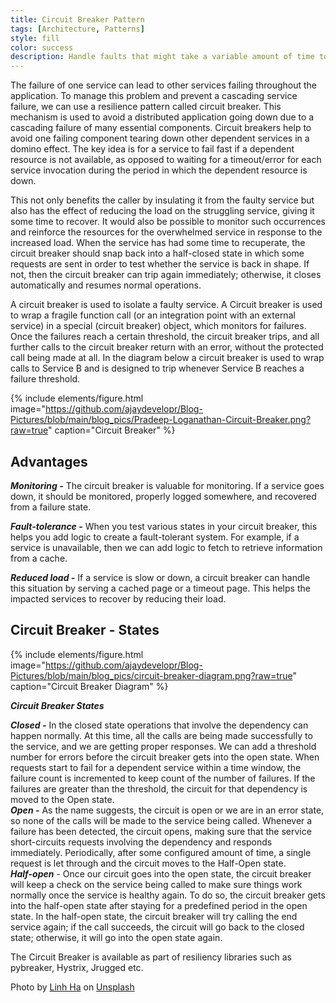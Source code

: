 ```yaml
---
title: Circuit Breaker Pattern
tags: [Architecture, Patterns]
style: fill
color: success
description: Handle faults that might take a variable amount of time to recover from, when connecting to a remote service or resource. This can improve the stability and resiliency of an application.
---
```

The failure of one service can lead to other services failing throughout the application. To manage this problem and prevent a cascading service failure, we can use a resilience pattern called circuit breaker. This mechanism is used to avoid a distributed application going down due to a cascading failure of many essential components. Circuit breakers help to avoid one failing component tearing down other dependent services in a domino effect. The key idea is for a service to fail fast if a dependent resource is not available, as opposed to waiting for a timeout/error for each service invocation during the period in which the dependent resource is down.

This not only benefits the caller by insulating it from the faulty service but also has the effect of reducing the load on the struggling service, giving it some time to recover. It would also be possible to monitor such occurrences and reinforce the resources for the overwhelmed service in response to the increased load. When the service has had some time to recuperate, the circuit breaker should snap back into a half-closed state in which some requests are sent in order to test whether the service is back in shape. If not, then the circuit breaker can trip again immediately; otherwise, it closes automatically and resumes normal operations.

A circuit breaker is used to isolate a faulty service. A Circuit breaker is used to wrap a fragile function call (or an integration point with an external service) in a special (circuit breaker) object, which monitors for failures. Once the failures reach a certain threshold, the circuit breaker trips, and all further calls to the circuit breaker return with an error, without the protected call being made at all. In the diagram below a circuit breaker is used to wrap calls to Service B and is designed to trip whenever Service B reaches a failure threshold.

{% include elements/figure.html image="https://github.com/ajaydevelopr/Blog-Pictures/blob/main/blog_pics/Pradeep-Loganathan-Circuit-Breaker.png?raw=true" caption="Circuit Breaker" %}

## Advantages

**_Monitoring -_** The circuit breaker is valuable for monitoring. If a service goes down, it should be monitored, properly logged somewhere, and recovered from a failure state.

**_Fault-tolerance -_** When you test various states in your circuit breaker, this helps you add logic to create a fault-tolerant system. For example, if a service is unavailable, then we can add logic to fetch to retrieve information from a cache.

**_Reduced load -_** If a service is slow or down, a circuit breaker can handle this situation by serving a cached page or a timeout page. This helps the impacted services to recover by reducing their load.

## Circuit Breaker - States

{% include elements/figure.html image="https://github.com/ajaydevelopr/Blog-Pictures/blob/main/blog_pics/circuit-breaker-diagram.png?raw=true" caption="Circuit Breaker Diagram" %}

**_Circuit Breaker States_**

**_Closed -_** In the closed state operations that involve the dependency can happen normally. At this time, all the calls are being made successfully to the service, and we are getting proper responses. We can add a threshold number for errors before the circuit breaker gets into the open state. When requests start to fail for a dependent service within a time window, the failure count is incremented to keep count of the number of failures. If the failures are greater than the threshold, the circuit for that dependency is moved to the Open state.  
**_Open -_** As the name suggests, the circuit is open or we are in an error state, so none of the calls will be made to the service being called. Whenever a failure has been detected, the circuit opens, making sure that the service short-circuits requests involving the dependency and responds immediately. Periodically, after some configured amount of time, a single request is let through and the circuit moves to the Half-Open state.  
**_Half-open_** \- Once our circuit goes into the open state, the circuit breaker will keep a check on the service being called to make sure things work normally once the service is healthy again. To do so, the circuit breaker gets into the half-open state after staying for a predefined period in the open state. In the half-open state, the circuit breaker will try calling the end service again; if the call succeeds, the circuit will go back to the closed state; otherwise, it will go into the open state again.

The Circuit Breaker is available as part of resiliency libraries such as pybreaker, Hystrix, Jrugged etc.

Photo by [Linh Ha](https://unsplash.com/photos/ZYdKWY_sOJ8?utm_source=unsplash&utm_medium=referral&utm_content=creditCopyText) on [Unsplash](https://unsplash.com/search/photos/circuit?utm_source=unsplash&utm_medium=referral&utm_content=creditCopyText)